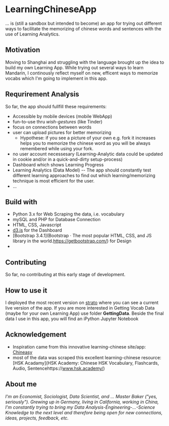 # LearningChineseApp 
... is (still a sandbox but intended to become) an app for trying out different ways to facilitate the memorizing of chinese words and sentences with the use of Learning Analytics.

## Motivation
Moving to Shanghai and struggling with the language brought up the idea to build my own Learning App. While trying out several ways to learn Mandarin, I continously reflect myself on new, efficent ways to memorize vocabs which I'm going to implement in this app.

## Requrirement Analysis
So far, the app should fullfill these requirements:
- Accessible by mobile devices (mobile WebApp)
- fun-to-use thru _wish-gestures_ (like Tinder)
- focus on connections between words
- user can upload pictures for better memorizing
	- Hypothese: if you see a picture of your own e.g. fork it increases helps you to memorize the chinese word as you will be always remembered while using your fork. 
- no user account necessesary (Learning-Analytic data could be updated in cookie and/or in a quick-and-dirty setup-process)
- Dashboard which shows Learning Progress
- Learning Analytics (Data Model)
-- The app should constantly test different learning approaches to find out which learning/memorizing technique is most efficient for the user. 
- ...

## Build with
- Python 3.x  for Web Scraping the data, i.e. vocabulary
- mySQL and PHP for Database Connection
- HTML, CSS, Javascript
- [d3.js](https://d3js.org) for the Dashboard
- [Bootstrap 3.4.1](Bootstrap · The most popular HTML, CSS, and JS library in the world.https://getbootstrap.com/) for Design
- 
## Contributing
So far, no contributing at this early stage of development.

## How to use it
I deployed the most recent version on [strato](http://www.dirkiboy.com/learningchinese) where you can see a current live version of the app.
If you are more interested in Getting Vocab Data (maybe for your own Learning App) use folder __GettingData__. Beside the final data I use in this app, you will find an iPython Jupyter Notebook

## Acknowledgement
- Inspiration came from this innovative learning-chinese site/app: [Chineasy](https://www.chineasy.com) 
- most of the data was scraped this excellent learning-chinese resource: [HSK Acadamy](HSK Academy: Chinese HSK Vocabulary, Flashcards, Audio, Sentencehttps://www.hsk.academy/)

## About me
_I'm an Economist, Sociologist, Data Scientist, and … Master Baker ("yes, seriously"). Grewing up in Germany, living in California, working in China, I'm constantly trying to bring my Data Analysis-Engineering-...-Science Knowledge to the next level and therefore being open for new connections, ideas, projects, feedback, etc._
